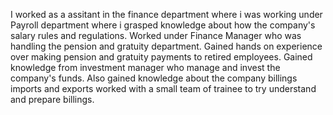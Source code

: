 I worked as a assitant in the finance department where i was working under Payroll department where i grasped knowledge about how the company's salary rules and regulations.
Worked under Finance Manager who was handling the pension and gratuity department. Gained hands on experience over making pension and gratuity payments to retired employees.
Gained knowledge from investment manager who manage and invest the company's funds.
Also gained knowledge about the company billings imports and exports worked with a small team of trainee to try understand and prepare billings.
